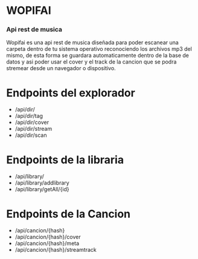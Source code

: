 # WOPIFAI

### Api rest de musica
Wopifai es una api rest de musica diseñada para poder escanear una carpeta dentro de tu sistema operativo reconociendo los archivos mp3 del mismo, de esta forma se guardara automaticamente dentro de la base de datos y asi poder usar el cover y el track de la cancion que se podra stremear desde un navegador o dispositivo.
# Endpoints del explorador
  - /api/dir/
  - /api/dir/tag
  - /api/dir/cover
  - /api/dir/stream
  - /api/dir/scan

# Endpoints de la libraria
  - /api/library/
  - /api/library/addlibrary
  - /api/library/getAll/{id}
# Endpoints de la Cancion
  - /api/cancion/{hash}
  - /api/cancion/{hash}/cover
  - /api/cancion/{hash}/meta
  - /api/cancion/{hash}/streamtrack
